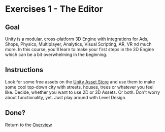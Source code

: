 # Exercises 1 - The Editor

## Goal
Unity is a modular, cross-platform 3D Engine with integrations for Ads, Shops, Physics, Multiplayer, Analytics, Visual Scripting, AR, VR nd much more. In this course, you'll learn to make your first steps in the 3D Engine which can be a bit overwhelming in the beginning.

## Instructions
Look for some free assets on the [Unity Asset Store](https://assetstore.unity.com/) and use them to make some cool top-down city with streets, houses, trees or whatever you feel like. Decide, whether you want to use 2D or 3D Assets. Or both. Don't worry about functionality, yet. Just play around with Level Design.

## Done?
Return to the [Overview](../../../#2-scripting)